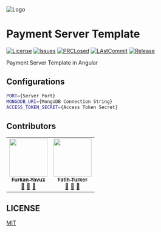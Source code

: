 ![Logo](https://avatars2.githubusercontent.com/u/65504426?s=200&v=4)

# Payment Server Template

[![License](https://img.shields.io/github/license/open-template-hub/payment-server-template?color=2F7488&style=plastic)]()
[![Issues](https://img.shields.io/github/issues/open-template-hub/payment-server-template?color=2F7488&style=plastic)]()
[![PRCLosed](https://img.shields.io/github/issues-pr-closed-raw/open-template-hub/payment-server-template?color=2F7488&style=plastic)]()
[![LAstCommit](https://img.shields.io/github/last-commit/open-template-hub/payment-server-template?color=2F7488&style=plastic)]()
[![Release](https://img.shields.io/github/release/open-template-hub/payment-server-template?color=2F7488&style=plastic)]()

Payment Server Template in Angular

## Configurations

```sh
PORT={Server Port}
MONGODB_URI={MongoDB Connection String}
ACCESS_TOKEN_SECRET={Access Token Secret}
```

## Contributors

<!-- ALL-CONTRIBUTORS-LIST:START - Do not remove or modify this section -->
<!-- prettier-ignore-start -->
<!-- markdownlint-disable -->
<table>
  <tr>
    <td align="center"><a href="https://github.com/furknyavuz"><img src="https://avatars0.githubusercontent.com/u/2248168?s=460&u=435ef6ade0785a7a135ce56cae751fb3ade1d126&v=4" width="100px;" alt=""/><br /><sub><b>Furkan Yavuz</b></sub></a><br /><a href="https://github.com/open-template-hub/payment-server-template/issues/created_by/furknyavuz" title="Answering Questions">💬</a> <a href="https://github.com/open-template-hub/payment-server-template/commits?author=furknyavuz" title="Documentation">📖</a> <a href="https://github.com/open-template-hub/payment-server-template/pulls?q=is%3Apr+reviewed-by%3Afurknyavuz" title="Reviewed Pull Requests">👀</a></td>
    <td align="center"><a href="https://github.com/fatihturker"><img src="https://avatars1.githubusercontent.com/u/2202179?s=460&u=261b1129e7106c067783cb022ab9999aad833bdc&v=4" width="100px;" alt=""/><br /><sub><b>Fatih Turker</b></sub></a><br /><a href="https://github.com/open-template-hub/payment-server-template/issues/created_by/fatihturker" title="Answering Questions">💬</a> <a href="https://github.com/open-template-hub/payment-server-template/commits?author=fatihturker" title="Documentation">📖</a> <a href="https://github.com/open-template-hub/payment-server-template/pulls?q=is%3Apr+reviewed-by%3Afatihturker" title="Reviewed Pull Requests">👀</a></td>
  </tr>
</table>

<!-- markdownlint-enable -->
<!-- prettier-ignore-end -->
<!-- ALL-CONTRIBUTORS-LIST:END -->

## LICENSE

[MIT](LICENSE)
